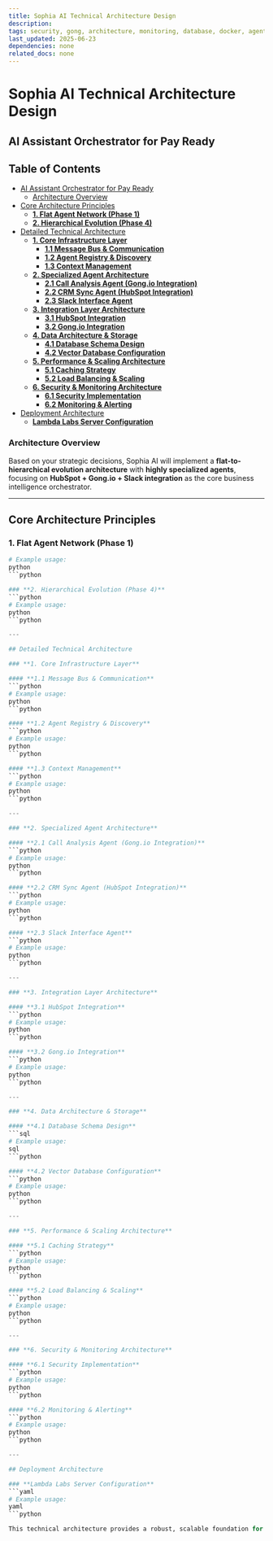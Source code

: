 ```yaml
---
title: Sophia AI Technical Architecture Design
description: 
tags: security, gong, architecture, monitoring, database, docker, agent
last_updated: 2025-06-23
dependencies: none
related_docs: none
---
```


# Sophia AI Technical Architecture Design
## AI Assistant Orchestrator for Pay Ready

## Table of Contents

- [AI Assistant Orchestrator for Pay Ready](#ai-assistant-orchestrator-for-pay-ready)
  - [Architecture Overview](#architecture-overview)
- [Core Architecture Principles](#core-architecture-principles)
  - [**1. Flat Agent Network (Phase 1)**](#**1.-flat-agent-network-(phase-1)**)
  - [**2. Hierarchical Evolution (Phase 4)**](#**2.-hierarchical-evolution-(phase-4)**)
- [Detailed Technical Architecture](#detailed-technical-architecture)
  - [**1. Core Infrastructure Layer**](#**1.-core-infrastructure-layer**)
    - [**1.1 Message Bus & Communication**](#**1.1-message-bus-&-communication**)
    - [**1.2 Agent Registry & Discovery**](#**1.2-agent-registry-&-discovery**)
    - [**1.3 Context Management**](#**1.3-context-management**)
  - [**2. Specialized Agent Architecture**](#**2.-specialized-agent-architecture**)
    - [**2.1 Call Analysis Agent (Gong.io Integration)**](#**2.1-call-analysis-agent-(gong.io-integration)**)
    - [**2.2 CRM Sync Agent (HubSpot Integration)**](#**2.2-crm-sync-agent-(hubspot-integration)**)
    - [**2.3 Slack Interface Agent**](#**2.3-slack-interface-agent**)
  - [**3. Integration Layer Architecture**](#**3.-integration-layer-architecture**)
    - [**3.1 HubSpot Integration**](#**3.1-hubspot-integration**)
    - [**3.2 Gong.io Integration**](#**3.2-gong.io-integration**)
  - [**4. Data Architecture & Storage**](#**4.-data-architecture-&-storage**)
    - [**4.1 Database Schema Design**](#**4.1-database-schema-design**)
    - [**4.2 Vector Database Configuration**](#**4.2-vector-database-configuration**)
  - [**5. Performance & Scaling Architecture**](#**5.-performance-&-scaling-architecture**)
    - [**5.1 Caching Strategy**](#**5.1-caching-strategy**)
    - [**5.2 Load Balancing & Scaling**](#**5.2-load-balancing-&-scaling**)
  - [**6. Security & Monitoring Architecture**](#**6.-security-&-monitoring-architecture**)
    - [**6.1 Security Implementation**](#**6.1-security-implementation**)
    - [**6.2 Monitoring & Alerting**](#**6.2-monitoring-&-alerting**)
- [Deployment Architecture](#deployment-architecture)
  - [**Lambda Labs Server Configuration**](#**lambda-labs-server-configuration**)


### Architecture Overview
Based on your strategic decisions, Sophia AI will implement a **flat-to-hierarchical evolution architecture** with **highly specialized agents**, focusing on **HubSpot + Gong.io + Slack integration** as the core business intelligence orchestrator.

---

## Core Architecture Principles

### **1. Flat Agent Network (Phase 1)**
```python
# Example usage:
python
```python

### **2. Hierarchical Evolution (Phase 4)**
```python
# Example usage:
python
```python

---

## Detailed Technical Architecture

### **1. Core Infrastructure Layer**

#### **1.1 Message Bus & Communication**
```python
# Example usage:
python
```python

#### **1.2 Agent Registry & Discovery**
```python
# Example usage:
python
```python

#### **1.3 Context Management**
```python
# Example usage:
python
```python

---

### **2. Specialized Agent Architecture**

#### **2.1 Call Analysis Agent (Gong.io Integration)**
```python
# Example usage:
python
```python

#### **2.2 CRM Sync Agent (HubSpot Integration)**
```python
# Example usage:
python
```python

#### **2.3 Slack Interface Agent**
```python
# Example usage:
python
```python

---

### **3. Integration Layer Architecture**

#### **3.1 HubSpot Integration**
```python
# Example usage:
python
```python

#### **3.2 Gong.io Integration**
```python
# Example usage:
python
```python

---

### **4. Data Architecture & Storage**

#### **4.1 Database Schema Design**
```sql
# Example usage:
sql
```python

#### **4.2 Vector Database Configuration**
```python
# Example usage:
python
```python

---

### **5. Performance & Scaling Architecture**

#### **5.1 Caching Strategy**
```python
# Example usage:
python
```python

#### **5.2 Load Balancing & Scaling**
```python
# Example usage:
python
```python

---

### **6. Security & Monitoring Architecture**

#### **6.1 Security Implementation**
```python
# Example usage:
python
```python

#### **6.2 Monitoring & Alerting**
```python
# Example usage:
python
```python

---

## Deployment Architecture

### **Lambda Labs Server Configuration**
```yaml
# Example usage:
yaml
```python

This technical architecture provides a robust, scalable foundation for Sophia AI's evolution into your company's AI assistant orchestrator, with specific focus on the HubSpot + Gong.io + Slack integration that will deliver immediate business value.
